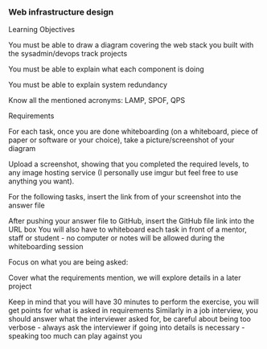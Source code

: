 ### Web infrastructure design
Learning Objectives

You must be able to draw a diagram covering the web stack you built with the sysadmin/devops track projects

You must be able to explain what each component is doing

You must be able to explain system redundancy

Know all the mentioned acronyms: LAMP, SPOF, QPS

Requirements

For each task, once you are done whiteboarding (on a whiteboard, piece of paper or software or your choice), take a picture/screenshot of your diagram

Upload a screenshot, showing that you completed the required levels, to any image hosting service (I personally use imgur but feel free to use 
anything you want).

For the following tasks, insert the link from of your screenshot into the answer file

After pushing your answer file to GitHub, insert the GitHub file link into the URL box
You will also have to whiteboard each task in front of a mentor, staff or student - no computer or notes will be allowed during the whiteboarding session

Focus on what you are being asked:

Cover what the requirements mention, we will explore details in a later project

Keep in mind that you will have 30 minutes to perform the exercise, you will get points for what is asked in requirements
Similarly in a job interview, you should answer what the interviewer asked for, be careful about being too verbose - always ask the interviewer if going into details is necessary -
speaking too much can play against you
